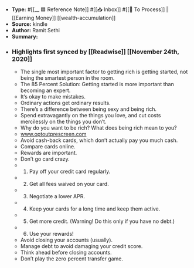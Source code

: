 - **Type:** #[[__ 🟦  Reference Note]] #[[📥 Inbox]] #[[📝 To Process]] | [[Earning Money]] [[wealth-accumulation]]
- **Source:**  kindle
- **Author:** Ramit Sethi
- **Summary:**
- ### Highlights first synced by [[Readwise]] [[November 24th, 2020]]
    - The single most important factor to getting rich is getting started, not being the smartest person in the room. 
    - The 85 Percent Solution: Getting started is more important than becoming an expert. 
    - It’s okay to make mistakes. 
    - Ordinary actions get ordinary results. 
    - There’s a difference between being sexy and being rich. 
    - Spend extravagantly on the things you love, and cut costs mercilessly on the things you don’t. 
    - Why do you want to be rich? What does being rich mean to you? 
    - www.optoutprescreen.com 
    - Avoid cash-back cards, which don’t actually pay you much cash. 
    - Compare cards online. 
    - Rewards are important. 
    - Don’t go card crazy. 
    - 1. Pay off your credit card regularly. 
    - 2. Get all fees waived on your card. 
    - 3. Negotiate a lower APR. 
    - 4. Keep your cards for a long time and keep them active. 
    - 5. Get more credit. (Warning! Do this only if you have no debt.) 
    - 6. Use your rewards! 
    - Avoid closing your accounts (usually). 
    - Manage debt to avoid damaging your credit score. 
    - Think ahead before closing accounts. 
    - Don’t play the zero percent transfer game. 
